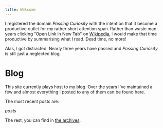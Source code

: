 ```yaml
---
title: Welcome
---
```


I registered the domain *Passing Curiosity* with the intention that it
become a productive outlet for my rather short attention span. Rather
than waste man-years clicking "Open Link in New Tab" on
[Wikipedia][wp], I would make that time productive by summarising what
I read. Dead time, no more! 

[wp]: http://en.wikipedia.org/wiki/ "Wikipedia, the free encyclopedia"

Alas, I got distracted. Nearly three years have passed and *Passing
Curiosity* is still just a neglected blog.

Blog
====

This site currently plays host to my blog. Over the years I've
maintained a few and almost everything I posted to any of them can be
found here. 

The most recent posts are:

$posts$

The rest, you can find in [the archives](/archives/).
